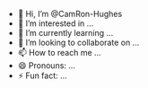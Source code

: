 - 👋 Hi, I’m @CamRon-Hughes
- 👀 I’m interested in ...
- 🌱 I’m currently learning ...
- 💞️ I’m looking to collaborate on ...
- 📫 How to reach me ...
- 😄 Pronouns: ...
- ⚡ Fun fact: ...

<!---
CamRon-Hughes/CamRon-Hughes is a ✨ special ✨ repository because its `README.md` (this file) appears on your GitHub profile.
You can click the Preview link to take a look at your changes.
--->
